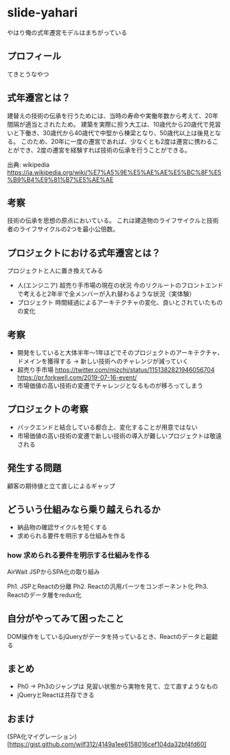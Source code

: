 # slide-yahari
やはり俺の式年遷宮モデルはまちがっている


## プロフィール
てきとうなやつ


## 式年遷宮とは？

建替えの技術の伝承を行うためには、当時の寿命や実働年数から考えて、20年間隔が適当とされたため。
建築を実際に担う大工は、10歳代から20歳代で見習いと下働き、30歳代から40歳代で中堅から棟梁となり、50歳代以上は後見となる。
このため、20年に一度の遷宮であれば、少なくとも2度は遷宮に携わることができ、2度の遷宮を経験すれば技術の伝承を行うことができる。

出典: wikipedia https://ja.wikipedia.org/wiki/%E7%A5%9E%E5%AE%AE%E5%BC%8F%E5%B9%B4%E9%81%B7%E5%AE%AE

## 考察

技術の伝承を思想の原点においている。
これは建造物のライフサイクルと技術者のライフサイクルの2つを最小公倍数。

## プロジェクトにおける式年遷宮とは？

プロジェクトと人に置き換えてみる

* 人(エンジニア) 超売り手市場の現在の状況
今のリクルートのフロントエンドで考えると2年半で全メンバーが入れ替わるような状況（実体験） 
* プロジェクト 時間経過によるアーキテクチャの変化、良いとされていたものの変化

## 考察

* 開発をしていると大体半年〜1年ほどでそのプロジェクトのアーキテクチャ、ドメインを獲得する → 新しい技術へのチャレンジが減っていく
* 超売り手市場 https://twitter.com/mizchi/status/1151382821946056704 https://pr.forkwell.com/2019-07-16-event/
* 市場価値の高い技術の変遷でチャレンジとなるものが移ろってしまう

## プロジェクトの考察

* バックエンドと結合している都合上、変化することが用意ではない
* 市場価値の高い技術の変遷で新しい技術の導入が難しいプロジェクトは敬遠される

## 発生する問題

顧客の期待値と立て直しによるギャップ

## どういう仕組みなら乗り越えられるか

* 納品物の確認サイクルを短くする
* 求められる要件を明示する仕組みを作る

### how 求められる要件を明示する仕組みを作る

AirWait JSPからSPA化の取り組み

Ph1. JSPとReactの分離
Ph2. Reactの汎用パーツをコンポーネント化
Ph3. Reactのデータ層をredux化

## 自分がやってみて困ったこと

DOM操作をしているjQueryがデータを持っているとき、Reactのデータと齟齬る

## まとめ

* Ph0 → Ph3のジャンプは 見習い状態から実物を見て、立て直すようなもの
* jQueryとReactは共存できる

## おまけ
(SPA化マイグレーション)[https://gist.github.com/wilf312/4149a1ee6158016cef104da32bf4fd60]

